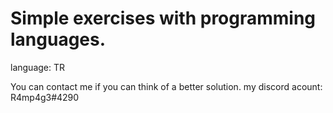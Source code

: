 

<b><h1>Simple exercises with programming languages.</h1></b>

language: TR

You can contact me if you can think of a better solution.
my discord acount: R4mp4g3#4290















